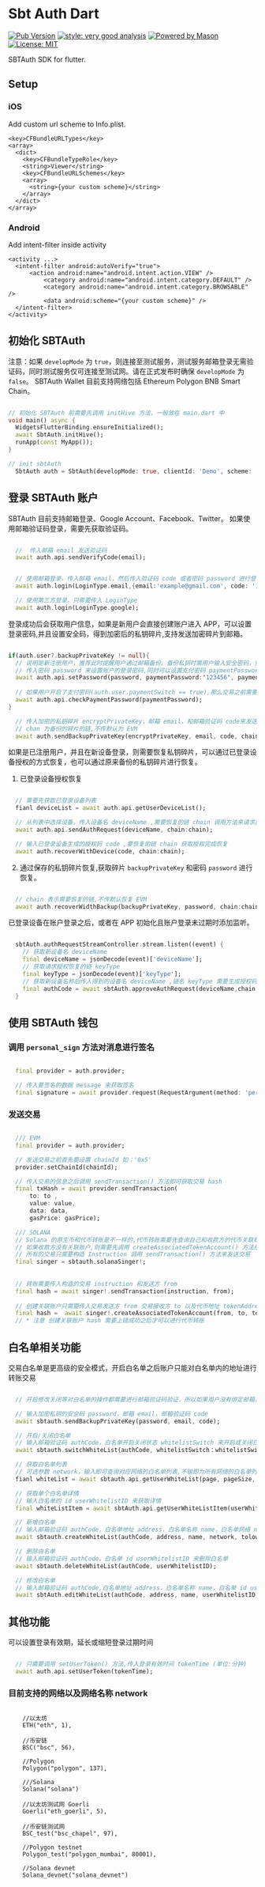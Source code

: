 # Sbt Auth Dart

[![Pub Version](https://img.shields.io/pub/v/sbt_auth_dart?color=blueviolet)](https://pub.dev/packages/sbt_auth_dart)
[![style: very good analysis][very_good_analysis_badge]][very_good_analysis_link]
[![Powered by Mason](https://img.shields.io/endpoint?url=https%3A%2F%2Ftinyurl.com%2Fmason-badge)](https://github.com/felangel/mason)
[![License: MIT][license_badge]][license_link]

SBTAuth SDK for flutter.

## Setup

### iOS

Add custom url scheme to Info.plist.

```
<key>CFBundleURLTypes</key>
<array>
  <dict>
    <key>CFBundleTypeRole</key>
    <string>Viewer</string>
    <key>CFBundleURLSchemes</key>
    <array>
      <string>{your custom scheme}</string>
    </array>
  </dict>
</array>
```

### Android

Add intent-filter inside activity

```
<activity ...>
  <intent-filter android:autoVerify="true">
      <action android:name="android.intent.action.VIEW" />
          <category android:name="android.intent.category.DEFAULT" />
          <category android:name="android.intent.category.BROWSABLE" />
          <data android:scheme="{your custom scheme}" />
  </intent-filter>
</activity>
```


## 初始化 SBTAuth

注意：如果 `developMode` 为 `true`，则连接至测试服务，测试服务邮箱登录无需验证码，同时测试服务仅可连接至测试网。请在正式发布时确保 `developMode` 为 `false`。
SBTAuth Wallet 目前支持网络包括 Ethereum Polygon BNB Smart Chain。

```dart

// 初始化 SBTAuth 前需要先调用 initHive 方法，一般放在 main.dart 中
void main() async {
  WidgetsFlutterBinding.ensureInitialized();
  await SbtAuth.initHive();
  runApp(const MyApp());
}

// init sbtAuth
  SbtAuth auth = SbtAuth(developMode: true, clientId: 'Demo', scheme: 'Custom scheme');
```

## 登录 SBTAuth 账户

SBTAuth 目前支持邮箱登录、Google Account、Facebook、Twitter。 如果使用邮箱验证码登录，需要先获取验证码。

```dart

  //  传入邮箱 email 发送验证码
  await auth.api.sendVerifyCode(email);
```

```dart

  // 使用邮箱登录，传入邮箱 email，然后传入验证码 code 或者密码 password 进行登录
  await auth.login(LoginType.email,{email:'example@gmail.com', code: '121212'});

  // 使用第三方登录，只需要传入 LoginType
  await auth.login(LoginType.google);
```

登录成功后会获取用户信息，如果是新用户会直接创建账户进入 APP，可以设置登录密码,并且设置安全码，得到加密后的私钥碎片,支持发送加密碎片到邮箱。

```dart

if(auth.user?.backupPrivateKey != null){
  // 说明是新注册用户，推荐此时提醒用户通过邮箱备份。备份私钥时需用户输入安全密码，安全密码用于对私钥进行加密，保证备份私钥安全。
  // 传入密码 password 来设置账户的登录密码,同时可以设置支付密码 paymentPassword , paymentSwitch 表示是否开启密码
  await auth.api.setPassword(password, paymentPassword:"123456", paymentSwitch:true);
  
  // 如果用户开启了支付密码(auth.user.paymentSwitch == true),那么交易之前需要先验证支付密码 paymentPassword ,验证密码正确后再发起交易
  await auth.api.checkPaymentPassword(paymentPassword);
}

  // 传入加密的私钥碎片 encryptPrivateKey，邮箱 email，和邮箱验证码 code来发送备份的私钥碎片
  // chan 为备份的碎片的链,不传默认为 EVM
  await auth.sendBackupPrivateKey(encryptPrivateKey, email, code, chain: chian);
```

如果是已注册用户，并且在新设备登录，则需要恢复私钥碎片，可以通过已登录设备授权的方式恢复，也可以通过原来备份的私钥碎片进行恢复。

1. 已登录设备授权恢复

```dart

  // 需要先获取已登录设备列表
  fianl deviceList = await auth.api.getUserDeviceList();

  // 从列表中选择设备，传入设备名 deviceName ,需要恢复的链 chain 调用方法来请求已登录设备授权
  await auth.api.sendAuthRequest(deviceName, chain:chain);

  // 输入已登录设备生成的授权码 code ,要恢复的链 chain 获取授权完成恢复
  await auth.recoverWithDevice(code, chain:chain);
```

2. 通过保存的私钥碎片恢复,获取碎片 `backupPrivateKey` 和密码 `password` 进行恢复。

```dart

  // chain 表示需要恢复的链,不传默认恢复 EVM
  await auth.recoverWidthBackup(backupPrivateKey, password, chain:chain);
```

已登录设备在账户登录之后，或者在 APP 初始化且账户登录未过期时添加监听。

```dart

  sbtAuth.authRequestStreamController.stream.listen((event) {
    // 获取新设备名 deviceName
    final deviceName = jsonDecode(event)['deviceName'];
    // 获取请求授权恢复的链 keyType
    final keyType = jsonDecode(event)['keyType'];
    // 获取新设备名称后传入得到的设备名 deviceName ,链名 keyType 需要生成授权码授权新设备登录
    final authCode = await sbtAuth.approveAuthRequest(deviceName,chain:SbtChain.values.byName(keyType));
  }
```

## 使用 SBTAuth 钱包

### 调用 `personal_sign` 方法对消息进行签名

```dart

  final provider = auth.provider;

  // 传入要签名的数据 message 来获取签名
  final signature = await provider.request(RequestArgument(method: 'personal_sign', params: [message]));
```

### 发送交易

```dart

  /// EVM
  final provider = auth.provider;

  // 发送交易之前首先要设置 chainId 如：'0x5'
  provider.setChainId(chainId);

  // 传入交易的信息之后调用 sendTransaction() 方法即可获取交易 hash
  final txHash = await provider.sendTransaction(
      to: to ,
      value: value,
      data: data,
      gasPrice: gasPrice);

  /// SOLANA
  // Solana 的原生币和代币转账是不一样的,代币转账需要先查询自己和收款方的代币关联账户,并用自己的关联账户向对方关联账户转账代币,
  // 如果收款方没有关联账户,则需要先调用 createAssociatedTokenAccount() 方法给收款方创建关联账户
  // 所有的交易只需要构造 Instruction 调用 sendTransaction() 方法来发送交易
  final singer = sbtauth.solanaSinger!;
  
  
  // 转账需要传入构造的交易 instruction 和发送方 from
  final hash = await singer!.sendTransaction(instruction, from);
  
  // 创建关联账户只需要传入交易发送方 from 交易接收方 to 以及代币地址 tokenAddress 即可
  final hash =  await singer!.createAssociatedTokenAccount(from, to, tokenAddress);
  // * 注意 创建关联账户 hash 需要上链成功之后才可以进行代币转账

```

## 白名单相关功能

交易白名单是更高级的安全模式，开启白名单之后账户只能对白名单内的地址进行转账交易

```dart

  // 开启修改关闭等对白名单的操作都需要进行邮箱验证码验证，所以如果用户没有绑定邮箱，则需要提示用户先备份私钥并绑定邮箱

  // 输入加密私钥的安全码 password，邮箱 email，邮箱验证码 code
  await sbtauth.sendBackupPrivateKey(password, email, code);

  // 开启/关闭白名单
  // 输入邮箱验证码 authCode，白名单开启关闭状态 whitelistSwitch 来开启或关闭白名单
  await sbtauth.switchWhiteList(authCode, whitelistSwitch：whitelistSwitch);

  // 获取白名单列表
  // 可选参数 network，输入即可查询对应网络的白名单列表,不输即为所有网络的白名单列表
  fianl whiteList = await sbtauth.api.getUserWhiteList(page, pageSize, network:network);

  // 获取单个白名单详情
  // 输入白名单的 id userWhitelistID 来获取详情
  final whiteListItem = await sbtAuth.api.getUserWhiteListItem(userWhitelistID);

  // 新增白名单
  // 输入邮箱验证码 authCode，白名单地址 address，白名单名称 name，白名单网络 network 新增白名单地址, tolowerCase 表示是否需要小写, EVM 系需小写
  await sbtauth.createWhiteList(authCode, address, name, network, tolowerCase:false);

  // 删除白名单
  // 输入邮箱验证码 authCode，白名单 id userWhitelistID 来删除白名单
  await sbtauth.deleteWhiteList(authCode, userWhitelistID);

  // 修改白名单
  // 输入邮箱验证码 authCode,白名单地址 address，白名单名称 name，白名单 id userWhitelistID，用户 id userId 和白名单网络 network 来修改白名单, tolowerCase 表示是否需要小写, EVM 系需小写
  await sbtAuth.editWhiteList(authCode, address, name, userWhitelistID, userId, network, tolowerCase:true);
```


## 其他功能

可以设置登录有效期，延长或缩短登录过期时间

```dart

  // 只需要调用 setUserToken() 方法,传入登录有效时间 tokenTime (单位:分钟)
  await auth.api.setUserToken(tokenTime);
```

### 目前支持的网络以及网络名称 network

```

    //以太坊
    ETH("eth", 1),

    //币安链
    BSC("bsc", 56),

    //Polygon
    Polygon("polygon", 137),

    ///Solana
    Solana("solana")

    //以太坊测试网 Goerli
    Goerli("eth_goerli", 5),

    //币安链测试网
    BSC_test("bsc_chapel", 97),

    //Polygon testnet
    Polygon_test("polygon_mumbai", 80001),

    //Solana devnet
    Solana_devnet("solana_devnet")
```

[flutter_install_link]: https://docs.flutter.dev/get-started/install

[github_actions_link]: https://docs.github.com/en/actions/learn-github-actions

[license_badge]: https://img.shields.io/badge/license-MIT-blue.svg

[license_link]: https://opensource.org/licenses/MIT

[logo_black]: https://raw.githubusercontent.com/VGVentures/very_good_brand/main/styles/README/vgv_logo_black.png#gh-light-mode-only

[logo_white]: https://raw.githubusercontent.com/VGVentures/very_good_brand/main/styles/README/vgv_logo_white.png#gh-dark-mode-only

[mason_link]: https://github.com/felangel/mason

[very_good_analysis_badge]: https://img.shields.io/badge/style-very_good_analysis-B22C89.svg

[very_good_analysis_link]: https://pub.dev/packages/very_good_analysis

[very_good_cli_link]: https://pub.dev/packages/very_good_cli

[very_good_coverage_link]: https://github.com/marketplace/actions/very-good-coverage

[very_good_ventures_link]: https://verygood.ventures

[very_good_ventures_link_light]: https://verygood.ventures#gh-light-mode-only

[very_good_ventures_link_dark]: https://verygood.ventures#gh-dark-mode-only

[very_good_workflows_link]: https://github.com/VeryGoodOpenSource/very_good_workflows
